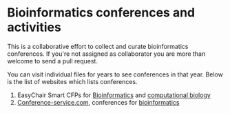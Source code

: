 # Bioinformatics conferences and activities 
This is a collaborative effort to collect and curate bioinformatics conferences. If you're not assigned as collaborator you are more than welcome to send a pull request.

You can visit individual files for years to see conferences in that year. Below is the list of websites which lists conferences.

1. EasyChair Smart CFPs for [Bioinformatics](https://easychair.org/cfp/topic.cgi?tid=148) and [computational biology](https://easychair.org/cfp/topic.cgi?tid=9402)
2. [Conference-service.com](https://www.conference-service.com/index.html), conferences for [bioinformatics](https://www.conference-service.com/conferences/bioinformatics.html)
